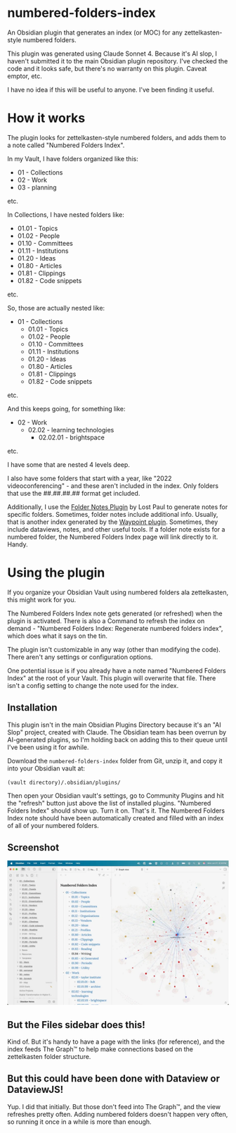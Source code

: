 # numbered-folders-index
An Obsidian plugin that generates an index (or MOC) for any zettelkasten-style numbered folders.

This plugin was generated using Claude Sonnet 4. Because it's AI slop, I haven't submitted it to the main Obsidian plugin repository. I've checked the code and it looks safe, but there's no warranty on this plugin. Caveat emptor, etc.

I have no idea if this will be useful to anyone. I've been finding it useful.

# How it works
The plugin looks for zettelkasten-style numbered folders, and adds them to a note called "Numbered Folders Index". 

In my Vault, I have folders organized like this:

- 01 - Collections
- 02 - Work
- 03 - planning

etc.

In Collections, I have nested folders like:

- 01.01 - Topics
- 01.02 - People
- 01.10 - Committees
- 01.11 - Institutions
- 01.20 - Ideas
- 01.80 - Articles
- 01.81 - Clippings
- 01.82 - Code snippets

etc.

So, those are actually nested like:

- 01 - Collections
	- 01.01 - Topics
	- 01.02 - People
	- 01.10 - Committees
	- 01.11 - Institutions
	- 01.20 - Ideas
	- 01.80 - Articles
	- 01.81 - Clippings
	- 01.82 - Code snippets

etc.

And this keeps going, for something like:

- 02 - Work
	- 02.02 - learning technologies
		- 02.02.01 - brightspace

etc. 

I have some that are nested 4 levels deep.

I also have some folders that start with a year, like "2022 videoconferencing" - and these aren't included in the index. Only folders that use the ##.##.##.## format get included.

Additionally, I use the [Folder Notes Plugin](https://github.com/LostPaul/obsidian-folder-notes) by Lost Paul to generate notes for specific folders. Sometimes, folder notes include additional info. Usually, that is another index generated by the [Waypoint plugin](https://github.com/IdreesInc/Waypoint). Sometimes, they include dataviews, notes, and other useful tools. If a folder note exists for a numbered folder, the Numbered Folders Index page will link directly to it. Handy.

# Using the plugin
If you organize your Obsidian Vault using numbered folders ala zettelkasten, this might work for you.

The Numbered Folders Index note gets generated (or refreshed) when the plugin is activated. There is also a Command to refresh the index on demand - "Numbered Folders Index: Regenerate numbered folders index", which does what it says on the tin.

The plugin isn't customizable in any way (other than modifying the code). There aren't any settings or configuration options.

One potential issue is if you already have a note named "Numbered Folders Index" at the root of your Vault. This plugin will overwrite that file. There isn't a config setting to change the note used for the index.

## Installation

This plugin isn't in the main Obsidian Plugins Directory because it's an "AI Slop" project, created with Claude. The Obsidian team has been overrun by AI-generated plugins, so I'm holding back on adding this to their queue until I've been using it for awhile.

Download the `numbered-folders-index` folder from Git, unzip it, and copy it into your Obsidian vault at:

`(vault directory)/.obsidian/plugins/`

Then open your Obsidian vault's settings, go to Community Plugins and hit the "refresh" button just above the list of installed plugins. "Numbered Folders Index" should show up. Turn it on. That's it. The Numbered Folders Index note should have been automatically created and filled with an index of all of your numbered folders.

## Screenshot
![screenshot of the plugin](screenshot.webp)

## But the Files sidebar does this!

Kind of. But it's handy to have a page with the links (for reference), and the index feeds The Graph™ to help make connections based on the zettelkasten folder structure.

## But this could have been done with Dataview or DataviewJS! 
Yup. I did that initially. But those don't feed into The Graph™, and the view refreshes pretty often. Adding numbered folders doesn't happen very often, so running it once in a while is more than enough.
